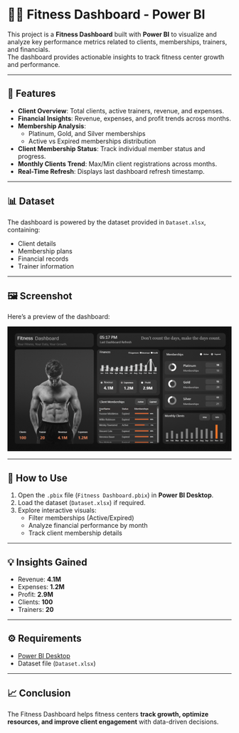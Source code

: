 # 🏋️‍♂️ Fitness Dashboard - Power BI

This project is a **Fitness Dashboard** built with **Power BI** to visualize and analyze key performance metrics related to clients, memberships, trainers, and financials.  
The dashboard provides actionable insights to track fitness center growth and performance.

---

## 📌 Features
- **Client Overview**: Total clients, active trainers, revenue, and expenses.
- **Financial Insights**: Revenue, expenses, and profit trends across months.
- **Membership Analysis**:
  - Platinum, Gold, and Silver memberships
  - Active vs Expired memberships distribution
- **Client Membership Status**: Track individual member status and progress.
- **Monthly Clients Trend**: Max/Min client registrations across months.
- **Real-Time Refresh**: Displays last dashboard refresh timestamp.

---

## 📊 Dataset
The dashboard is powered by the dataset provided in `Dataset.xlsx`, containing:
- Client details
- Membership plans
- Financial records
- Trainer information

---

## 🖼️ Screenshot

Here’s a preview of the dashboard:

![Fitness Dashboard](https://raw.githubusercontent.com/abdulmossawer/Fitness_Dashboard_In_PoweerBI/main/Fitness%20Dashboard%20ScreenShot.png)


---

## 🚀 How to Use
1. Open the `.pbix` file (`Fitness Dashboard.pbix`) in **Power BI Desktop**.
2. Load the dataset (`Dataset.xlsx`) if required.
3. Explore interactive visuals:
   - Filter memberships (Active/Expired)
   - Analyze financial performance by month
   - Track client membership details

---

## 💡 Insights Gained
- Revenue: **4.1M**
- Expenses: **1.2M**
- Profit: **2.9M**
- Clients: **100**
- Trainers: **20**

---

## ⚙️ Requirements
- [Power BI Desktop](https://powerbi.microsoft.com/desktop/)
- Dataset file (`Dataset.xlsx`)

---

## 📈 Conclusion
The Fitness Dashboard helps fitness centers **track growth, optimize resources, and improve client engagement** with data-driven decisions.
